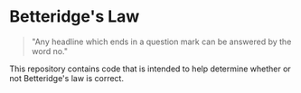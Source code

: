 Betteridge's Law
================

> "Any headline which ends in a question mark can be answered by the
> word no."

This repository contains code that is intended to help determine
whether or not Betteridge's law is correct.
